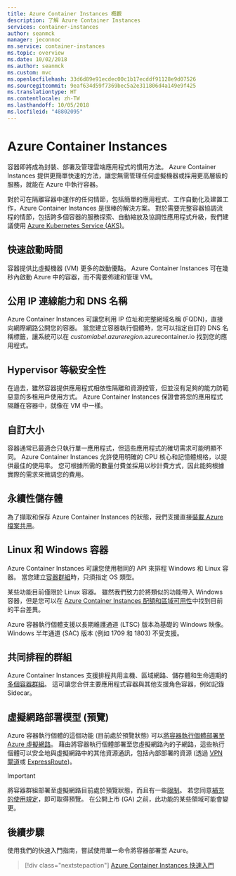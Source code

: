 ```yaml
---
title: Azure Container Instances 概觀
description: 了解 Azure Container Instances
services: container-instances
author: seanmck
manager: jeconnoc
ms.service: container-instances
ms.topic: overview
ms.date: 10/02/2018
ms.author: seanmck
ms.custom: mvc
ms.openlocfilehash: 33d6d89e91ecdec00c1b17ecddf91128e9d07526
ms.sourcegitcommit: 9eaf634d59f7369bec5a2e311806d4a149e9f425
ms.translationtype: HT
ms.contentlocale: zh-TW
ms.lasthandoff: 10/05/2018
ms.locfileid: "48802095"
---
```

# <a name="azure-container-instances"></a>Azure Container Instances

容器即將成為封裝、部署及管理雲端應用程式的慣用方法。 Azure Container Instances 提供更簡單快速的方法，讓您無需管理任何虛擬機器或採用更高層級的服務，就能在 Azure 中執行容器。

對於可在隔離容器中運作的任何情節，包括簡單的應用程式、工作自動化及建置工作，Azure Container Instances 是很棒的解決方案。 對於需要完整容器協調流程的情節，包括跨多個容器的服務探索、自動縮放及協調性應用程式升級，我們建議使用 [Azure Kubernetes Service (AKS)](../aks/index.yml)。

## <a name="fast-startup-times"></a>快速啟動時間

容器提供比虛擬機器 (VM) 更多的啟動優點。 Azure Container Instances 可在幾秒內啟動 Azure 中的容器，而不需要佈建和管理 VM。

## <a name="public-ip-connectivity-and-dns-name"></a>公用 IP 連線能力和 DNS 名稱

Azure Container Instances 可讓您利用 IP 位址和完整網域名稱 (FQDN)，直接向網際網路公開您的容器。 當您建立容器執行個體時，您可以指定自訂的 DNS 名稱標籤，讓系統可以在 *customlabel*.*azureregion*.azurecontainer.io 找到您的應用程式。

## <a name="hypervisor-level-security"></a>Hypervisor 等級安全性

在過去，雖然容器提供應用程式相依性隔離和資源控管，但並沒有足夠的能力防範惡意的多租用戶使用方式。 Azure Container Instances 保證會將您的應用程式隔離在容器中，就像在 VM 中一樣。

## <a name="custom-sizes"></a>自訂大小

容器通常已最適合只執行單一應用程式，但這些應用程式的確切需求可能明顯不同。 Azure Container Instances 允許使用明確的 CPU 核心和記憶體規格，以提供最佳的使用率。 您可根據所需的數量付費並採用以秒計費方式，因此能夠根據實際的需求來微調您的費用。

## <a name="persistent-storage"></a>永續性儲存體

為了擷取和保存 Azure Container Instances 的狀態，我們支援直接[裝載 Azure 檔案共用](container-instances-mounting-azure-files-volume.md)。

## <a name="linux-and-windows-containers"></a>Linux 和 Windows 容器

Azure Container Instances 可讓您使用相同的 API 來排程 Windows 和 Linux 容器。 當您建立[容器群組](container-instances-container-groups.md)時，只須指定 OS 類型。

某些功能目前僅限於 Linux 容器。 雖然我們致力於將類似的功能帶入 Windows 容器，但是您可以在 [Azure Container Instances 配額和區域可用性](container-instances-quotas.md)中找到目前的平台差異。

Azure 容器執行個體支援以長期維護通道 (LTSC) 版本為基礎的 Windows 映像。 Windows 半年通道 (SAC) 版本 (例如 1709 和 1803) 不受支援。

## <a name="co-scheduled-groups"></a>共同排程的群組

Azure Container Instances 支援排程共用主機、區域網路、儲存體和生命週期的[多個容器群組](container-instances-container-groups.md)。 這可讓您合併主要應用程式容器與其他支援角色容器，例如記錄 Sidecar。

## <a name="virtual-network-deployment-preview"></a>虛擬網路部署模型 (預覽)

Azure 容器執行個體的這個功能 (目前處於預覽狀態) 可以[將容器執行個體部署至 Azure 虛擬網路](container-instances-vnet.md)。 藉由將容器執行個體部署至您虛擬網路內的子網路，這些執行個體可以安全地與虛擬網路中的其他資源通訊，包括內部部署的資源 (透過 [VPN 閘道](../vpn-gateway/vpn-gateway-about-vpngateways.md)或 [ExpressRoute](../expressroute/expressroute-introduction.md))。

> [!IMPORTANT]
> 將容器群組部署至虛擬網路目前處於預覽狀態，而且有一些[限制](container-instances-vnet.md#preview-limitations)。 若您同意[補充的使用規定][terms-of-use]，即可取得預覽。 在公開上市 (GA) 之前，此功能的某些領域可能會變更。

## <a name="next-steps"></a>後續步驟

使用我們的快速入門指南，嘗試使用單一命令將容器部署至 Azure。

> [!div class="nextstepaction"]
> [Azure Container Instances 快速入門](container-instances-quickstart.md)

<!-- LINKS - External -->
[terms-of-use]: https://azure.microsoft.com/support/legal/preview-supplemental-terms/
